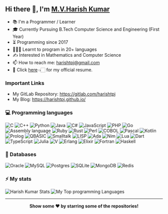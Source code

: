 ## Hi there 👋, I'm [M.V.Harish Kumar](https://github.com/harishtpj)

- 📚 I'm a Programmer / Learner
- 🎓 Currently Pursuing B.Tech Computer Science and Engineering (First Year)
- ⏳ Programming since 2017
- 👨🏻‍💻 Learnt to program in 20+ languages
- ✍ Interested in Mathematics and Computer Science
- 📫 How to reach me: harishtpj@gmail.com
- 📝 Click [here](https://harishtpj.github.io/about)👈🏻 for my official resume.

### Important Links
- My GitLab Repository: https://gitlab.com/harishtpj
- My Blog: https://harishtpj.github.io/

### 💻 Programming languages

![C](https://img.shields.io/badge/c-%2300599C.svg?style=for-the-badge&logo=c&logoColor=white)
![C++](https://img.shields.io/badge/c++-%2300599C.svg?style=for-the-badge&logo=c%2B%2B&logoColor=white)
![Python](https://img.shields.io/badge/python-3670A0?style=for-the-badge&logo=python&logoColor=ffdd54)
![Java](https://img.shields.io/badge/java-%23ED8B00.svg?style=for-the-badge&logo=openjdk&logoColor=white)
![C#](https://img.shields.io/badge/c%23-%23239120.svg?style=for-the-badge&logo=c-sharp&logoColor=white)
![JavaScript](https://img.shields.io/badge/javascript-%23323330.svg?style=for-the-badge&logo=javascript&logoColor=%23F7DF1E)
![PHP](https://img.shields.io/badge/php-%23777BB4.svg?style=for-the-badge&logo=php&logoColor=white)
![Go](https://img.shields.io/badge/go-%2300ADD8.svg?style=for-the-badge&logo=go&logoColor=white)
![Assembly language](https://img.shields.io/badge/assembly%20language-007AAC?style=for-the-badge&logo=assemblyscript&logoColor=white)
![Ruby](https://img.shields.io/badge/ruby-%23CC342D.svg?style=for-the-badge&logo=ruby&logoColor=white)
![Rust](https://img.shields.io/badge/rust-%23000000.svg?style=for-the-badge&logo=rust&logoColor=white)
![Perl](https://img.shields.io/badge/perl-%2339457E.svg?style=for-the-badge&logo=perl&logoColor=white)
![COBOL](https://img.shields.io/badge/COBOL-A8B9CC?style=for-the-badge&logo=cobol&logoColor=white)
![Pascal](https://img.shields.io/badge/Pascal-EE1F35?style=for-the-badge&logo=delphi&logoColor=white)
![Kotlin](https://img.shields.io/badge/kotlin-%237F52FF.svg?style=for-the-badge&logo=kotlin&logoColor=white)
![Prolog](https://img.shields.io/badge/Prolog-00B0D8?style=for-the-badge&logo=probot&logoColor=white)
![QBASIC](https://img.shields.io/badge/QBASIC-512BD4?style=for-the-badge&logo=qbasic&logoColor=white)
![Smalltalk](https://img.shields.io/badge/SmallTalk-60B932?style=for-the-badge&logo=harbor&logoColor=white)
![LISP](https://img.shields.io/badge/LISP-%23Clojure.svg?style=for-the-badge&logo=Clojure&logoColor=Clojure)
![Ada](https://img.shields.io/badge/Ada-E10098?style=for-the-badge&logo=adafruit&logoColor=white)
![Nim](https://img.shields.io/badge/nim-%23FFE953.svg?style=for-the-badge&logo=nim&logoColor=white)
![Lua](https://img.shields.io/badge/lua-%232C2D72.svg?style=for-the-badge&logo=lua&logoColor=white)
![Dart](https://img.shields.io/badge/dart-%230175C2.svg?style=for-the-badge&logo=dart&logoColor=white)
![TypeScript](https://img.shields.io/badge/typescript-%23007ACC.svg?style=for-the-badge&logo=typescript&logoColor=white)
![Julia](https://img.shields.io/badge/-Julia-9558B2?style=for-the-badge&logo=julia&logoColor=white)
![V](https://img.shields.io/badge/V-purple?style=for-the-badge&logo=v&logoColor=white)
![Erlang](https://img.shields.io/badge/Erlang-white.svg?style=for-the-badge&logo=erlang&logoColor=a90533)
![Elixir](https://img.shields.io/badge/elixir-%234B275F.svg?style=for-the-badge&logo=elixir&logoColor=white)
![Fortran](https://img.shields.io/badge/Fortran-%23734F96.svg?style=for-the-badge&logo=fortran&logoColor=white)
![Haskell](https://img.shields.io/badge/Haskell-5e5086?style=for-the-badge&logo=haskell&logoColor=white)

### 💾 Databases

![Oracle](https://img.shields.io/badge/oracle-F80000?style=for-the-badge&logo=oracle&logoColor=white)
![MySQL](https://img.shields.io/badge/mysql-%2300f.svg?style=for-the-badge&logo=mysql&logoColor=white)
![Postgres](https://img.shields.io/badge/postgres-%23316192.svg?style=for-the-badge&logo=postgresql&logoColor=white)
![SQLite](https://img.shields.io/badge/sqlite-%2307405e.svg?style=for-the-badge&logo=sqlite&logoColor=white)
![MongoDB](https://img.shields.io/badge/MongoDB-%234ea94b.svg?style=for-the-badge&logo=mongodb&logoColor=white)
![Redis](https://img.shields.io/badge/redis-%23DD0031.svg?style=for-the-badge&logo=redis&logoColor=white)

### ⚡ My stats
![Harish Kumar Stats](https://github-readme-stats.vercel.app/api?username=harishtpj&show_icons=true)
![My Top programming Languages](https://github-readme-stats.vercel.app/api/top-langs/?username=harishtpj&layout=compact&langs_count=10)

---
<div align="center">
<b>Show some ❤️ by starring some of the repositories!</b>
</div>
